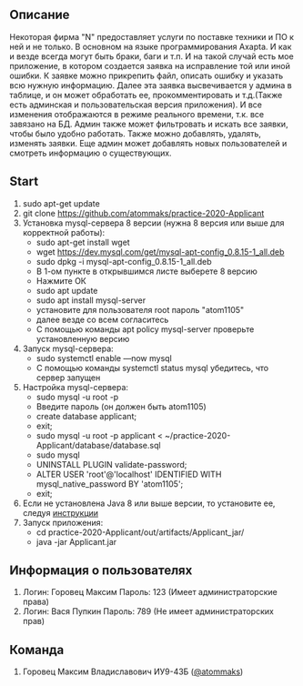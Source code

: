 ## Описание ##
Некоторая фирма "N" предоставляет услуги по поставке техники и ПО к ней и не только. В основном на языке программирования Axapta. И как и везде всегда могут быть браки, баги и т.п. И на такой случай есть мое приложение, в котором создается заявка на исправление той или иной ошибки. К заявке можно прикрепить файл, описать ошибку и указать всю нужную информацию. Далее эта заявка высвечивается у админа в таблице, и он может обработать ее, прокомментировать и т.д.(Также есть админская и пользовательская версия приложения). И все изменения отображаются в режиме реального времени, т.к. все завязано на БД. Админ также может фильтровать и искать все заявки, чтобы было удобно работать. Также можно добавлять, удалять, изменять заявки. Еще админ может добавлять новых пользователей и смотреть информацию о существующих.

## Start ##
1. sudo apt-get update
2. git clone https://github.com/atommaks/practice-2020-Applicant
3. Установка mysql-сервера 8 версии (нужна 8 версия или выше для корректной работы):
    * sudo apt-get install wget
    * wget https://dev.mysql.com/get/mysql-apt-config_0.8.15-1_all.deb
    * sudo dpkg -i mysql-apt-config_0.8.15-1_all.deb
    *  В 1-ом пункте в открывшимся листе выберете 8 версию
    * Нажмите ОК
    * sudo apt update
    * sudo apt install mysql-server
    * установите для пользователя root пароль "atom1105"
    * далее везде со всем согласитесь
    * С помощью команды apt policy mysql-server проверьте установленную версию
4. Запуск mysql-сервера:
    * sudo systemctl enable —now mysql
    * C помощью команды systemctl status mysql убедитесь, что сервер запущен
5. Настройка mysql-сервера:
    * sudo mysql -u root -p
    * Введите пароль (он должен быть atom1105)
    * create database applicant;
    * exit;
    * sudo mysql -u root -p applicant < ~/practice-2020-Applicant/database/database.sql
    * sudo mysql
    * UNINSTALL PLUGIN validate-password;
    * ALTER USER 'root'@'localhost' IDENTIFIED WITH mysql_native_password BY 'atom1105';
    * exit;
6. Если не установлена Java 8 или выше версии, то установите ее, следуя [инструкции](https://www.digitalocean.com/community/tutorials/how-to-install-java-with-apt-on-ubuntu-18-04-ru) 
7. Запуск приложения:
    * cd practice-2020-Applicant/out/artifacts/Applicant_jar/
    * java -jar Applicant.jar
    
    
## Информация о пользователях ##
1. Логин: Горовец Максим    Пароль: 123 (Имеет администраторские права)
2. Логин: Вася Пупкин   Пароль: 789    (Не имеет администраторских прав)

## Команда ##
1. Горовец Максим Владиславович ИУ9-43Б  ([@atommaks](https://github.com/atommaks))
